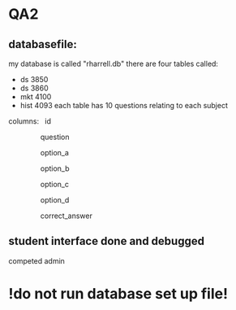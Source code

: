 # QA2
## databasefile:
my database is called "rharrell.db"
there are four tables called:
 - ds 3850
 - ds 3860
 - mkt 4100
 - hist 4093
each table has 10 questions relating to each subject  

columns:
  id 

                question 

                option_a 

                option_b 

                option_c 

                option_d 

                correct_answer 
## student interface done and debugged 
competed admin 

# !do not run database set up file! 